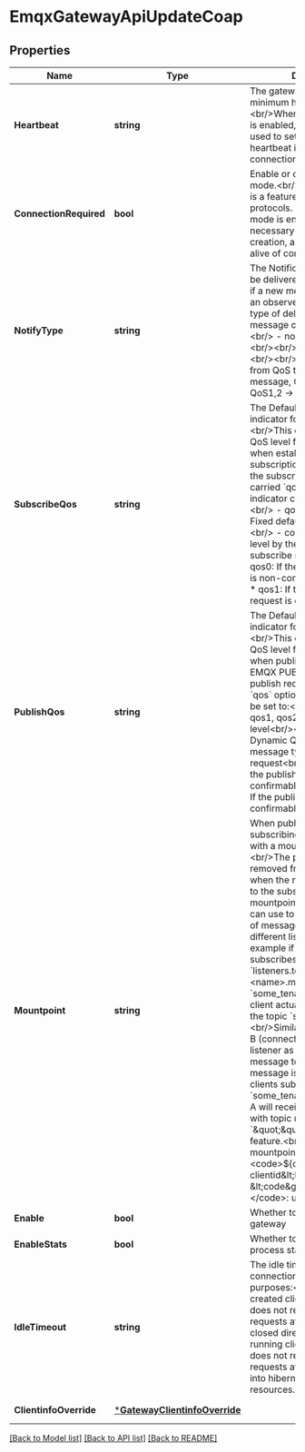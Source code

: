 # EmqxGatewayApiUpdateCoap

## Properties
Name | Type | Description | Notes
------------ | ------------- | ------------- | -------------
**Heartbeat** | **string** | The gateway server required minimum heartbeat interval.&lt;br/&gt;When connection mode is enabled, this parameter is used to set the minimum heartbeat interval for the connection to be alive | [optional] [default to 30s]
**ConnectionRequired** | **bool** | Enable or disable connection mode.&lt;br/&gt;Connection mode is a feature of non-standard protocols. When connection mode is enabled, it is necessary to maintain the creation, authentication and alive of connection resources | [optional] [default to false]
**NotifyType** | **string** | The Notification Message will be delivered to the CoAP client if a new message received on an observed topic.&lt;br/&gt;The type of delivered coap message can be set to:&lt;br/&gt;&lt;br/&gt;  - non: Non-confirmable;&lt;br/&gt;&lt;br/&gt;  - con: Confirmable;&lt;br/&gt;&lt;br/&gt;  - qos: Mapping from QoS type of received message, QoS0 -&gt; non, QoS1,2 -&gt; con | [optional] [default to NOTIFY_TYPE.QOS]
**SubscribeQos** | **string** | The Default QoS Level indicator for subscribe request.&lt;br/&gt;This option specifies the QoS level for the CoAP Client when establishing a subscription membership, if the subscribe request is not carried &#x60;qos&#x60; option. The indicator can be set to:&lt;br/&gt;&lt;br/&gt;  - qos0, qos1, qos2: Fixed default QoS level&lt;br/&gt;&lt;br/&gt;  - coap: Dynamic QoS level by the message type of subscribe request&lt;br/&gt;&lt;br/&gt;    * qos0: If the subscribe request is non-confirmable&lt;br/&gt;&lt;br/&gt;    * qos1: If the subscribe request is confirmable | [optional] [default to SUBSCRIBE_QOS.COAP]
**PublishQos** | **string** | The Default QoS Level indicator for publish request.&lt;br/&gt;This option specifies the QoS level for the CoAP Client when publishing a message to EMQX PUB/SUB system, if the publish request is not carried &#x60;qos&#x60; option. The indicator can be set to:&lt;br/&gt;&lt;br/&gt;  - qos0, qos1, qos2: Fixed default QoS level&lt;br/&gt;&lt;br/&gt;  - coap: Dynamic QoS level by the message type of publish request&lt;br/&gt;&lt;br/&gt;    * qos0: If the publish request is non-confirmable&lt;br/&gt;&lt;br/&gt;    * qos1: If the publish request is confirmable | [optional] [default to PUBLISH_QOS.COAP]
**Mountpoint** | **string** | When publishing or subscribing, prefix all topics with a mountpoint string.&lt;br/&gt;The prefixed string will be removed from the topic name when the message is delivered to the subscriber.&lt;br/&gt;The mountpoint is a way that users can use to implement isolation of message routing between different listeners.&lt;br/&gt;For example if a client A subscribes to &#x60;t&#x60; with &#x60;listeners.tcp.\\&lt;name&gt;.mountpoint&#x60; set to &#x60;some_tenant&#x60;,&lt;br/&gt;then the client actually subscribes to the topic &#x60;some_tenant/t&#x60;.&lt;br/&gt;Similarly, if another client B (connected to the same listener as the client A) sends a message to topic &#x60;t&#x60;,&lt;br/&gt;the message is routed to all the clients subscribed &#x60;some_tenant/t&#x60;,&lt;br/&gt;so client A will receive the message, with topic name &#x60;t&#x60;. Set to &#x60;\&quot;\&quot;&#x60; to disable the feature.&lt;br/&gt;Variables in mountpoint string:&lt;br/&gt;&lt;br/&gt;  - &lt;code&gt;${clientid}&lt;/code&gt;: clientid&lt;br/&gt;&lt;br/&gt;  - &lt;code&gt;${username}&lt;/code&gt;: username | [optional] 
**Enable** | **bool** | Whether to enable this gateway | [optional] [default to true]
**EnableStats** | **bool** | Whether to enable client process statistic | [optional] [default to true]
**IdleTimeout** | **string** | The idle time of the client connection process. It has two purposes:&lt;br/&gt;  1. A newly created client process that does not receive any client requests after that time will be closed directly.&lt;br/&gt;  2. A running client process that does not receive any client requests after this time will go into hibernation to save resources. | [optional] [default to 30s]
**ClientinfoOverride** | [***GatewayClientinfoOverride**](gateway.clientinfo_override.md) |  | [optional] [default to null]

[[Back to Model list]](../README.md#documentation-for-models) [[Back to API list]](../README.md#documentation-for-api-endpoints) [[Back to README]](../README.md)

